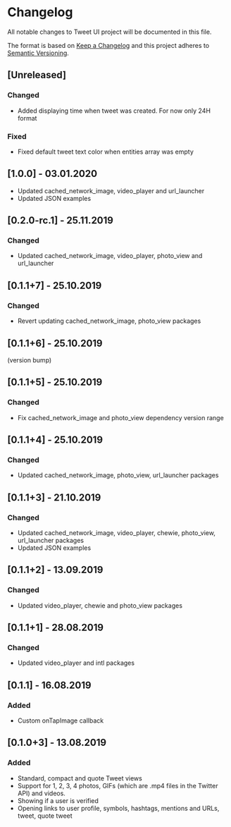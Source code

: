 # Changelog
All notable changes to Tweet UI project will be documented in this file.

The format is based on [Keep a Changelog](http://keepachangelog.com/en/1.0.0/)
and this project adheres to [Semantic Versioning](http://semver.org/spec/v2.0.0.html).

## [Unreleased]
### Changed
- Added displaying time when tweet was created. For now only 24H format
### Fixed
- Fixed default tweet text color when entities array was empty

## [1.0.0] - 03.01.2020 
- Updated cached_network_image, video_player and url_launcher
- Updated JSON examples

## [0.2.0-rc.1] - 25.11.2019 
### Changed
- Updated cached_network_image, video_player, photo_view and url_launcher

## [0.1.1+7] - 25.10.2019 
### Changed
- Revert updating cached_network_image, photo_view packages

## [0.1.1+6] - 25.10.2019 
(version bump)

## [0.1.1+5] - 25.10.2019
### Changed
- Fix cached_network_image and photo_view dependency version range

## [0.1.1+4] - 25.10.2019
### Changed
- Updated cached_network_image, photo_view, url_launcher packages

## [0.1.1+3] - 21.10.2019
### Changed
- Updated cached_network_image, video_player, chewie, photo_view, url_launcher packages
- Updated JSON examples

## [0.1.1+2] - 13.09.2019
### Changed
- Updated video_player, chewie and photo_view packages

## [0.1.1+1] - 28.08.2019
### Changed
- Updated video_player and intl packages

## [0.1.1] - 16.08.2019
### Added
- Custom onTapImage callback

## [0.1.0+3] - 13.08.2019
### Added
- Standard, compact and quote Tweet views
- Support for 1, 2, 3, 4 photos, GIFs (which are .mp4 files in the Twitter API) and videos.
- Showing if a user is verified
- Opening links to user profile, symbols, hashtags, mentions and URLs, tweet, quote tweet